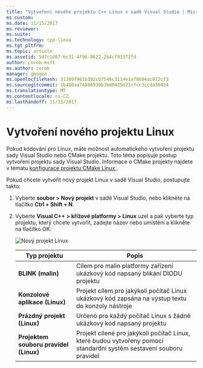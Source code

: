 ```yaml
---
title: "Vytvoření nového projektu C++ Linux v sadě Visual Studio | Microsoft Docs"
ms.custom: 
ms.date: 11/15/2017
ms.reviewer: 
ms.suite: 
ms.technology: cpp-linux
ms.tgt_pltfrm: 
ms.topic: article
ms.assetid: 5d7c1d67-bc31-4f96-8622-2b4cf91372fd
author: corob-msft
ms.author: corob
manager: ghogen
ms.openlocfilehash: 31309f961b392cb7548c3114e1af8604ac872cf3
ms.sourcegitcommit: 1b480aa74886930b3bd0435d71cfcc3ccda36424
ms.translationtype: MT
ms.contentlocale: cs-CZ
ms.lasthandoff: 11/15/2017
---
```

# <a name="create-a-new-linux-project"></a>Vytvoření nového projektu Linux
Pokud kódování pro Linux, máte možnost automatického vytvoření projektu sady Visual Studio nebo CMake projektu. Toto téma popisuje postup vytvoření projektu sady Visual Studio. Informace o CMake projekty najdete v tématu [konfigurace projektu CMake Linux ](cmake-linux-project.md).

Pokud chcete vytvořit nový projekt Linux v sadě Visual Studio, postupujte takto:

1. Vyberte **soubor > Nový projekt** v sadě Visual Studio, nebo klikněte na tlačítko **Ctrl + Shift + N**.
1. Vyberte **Visual C++ > křížové platformy > Linux** uzel a pak vyberte typ projektu, který chcete vytvořit, zadejte název nebo umístění a klikněte na tlačítko OK.

   ![Nový projekt Linux](media/newproject.png)

   | Typ projektu | Popis
   | ------------ | ---
   | **BLINK (malin)**           | Cílem pro malin platformy zařízení ukázkový kód napsaný blikání DIODU projektu
   | **Konzolové aplikace (Linux)** | Projekt cílem pro jakýkoli počítač Linux ukázkový kód zapsána na výstup textu do konzoly nástroje
   | **Prázdný projekt (Linux)**       | Určeno pro každý počítač Linux s žádné ukázkový kód napsaný projektu
   | **Projektem souboru pravidel (Linux)**    | Projekt cílené pro jakýkoli počítač Linux, které budou vytvořeny pomocí standardní systém sestavení souboru pravidel


